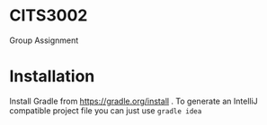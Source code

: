 # CITS3002
Group Assignment

# Installation
Install Gradle from https://gradle.org/install . To generate an IntelliJ compatible project
file you can just use `gradle idea`
